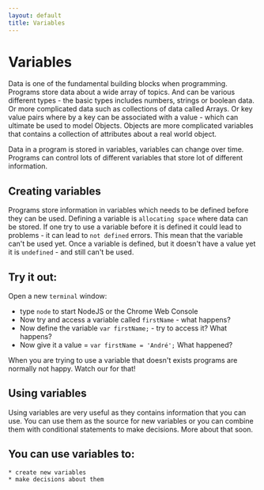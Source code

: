 ```yaml
---
layout: default
title: Variables
---
```


# Variables

Data is one of the fundamental building blocks when programming. Programs store data about a wide array of topics. And can be various different types - the basic types includes numbers, strings or boolean data. Or more complicated data such as collections of data called Arrays. Or key value pairs where by a key can be associated with a value - which can ultimate be used to model Objects. Objects are more complicated variables that contains a collection of attributes about a real world object.

Data in a program is stored in variables, variables can change over time. Programs can control lots of different variables that store lot of different information.

## Creating variables

Programs store information in variables which needs to be defined before they can be used. Defining a variable is `allocating space` where data can be stored. If one try to use a variable before it is defined it could lead to problems - it can lead to `not defined` errors. This mean that the variable can't be used yet. Once a variable is defined, but it doesn't have a value yet it is `undefined` - and still can't be used.


## Try it out:

Open a new `terminal` window:

* type `node` to start NodeJS or the Chrome Web Console
* Now try and access a variable called `firstName` - what happens?
* Now define the variable `var firstName;` - try to access it? What happens?
* Now give it a value = `var firstName = 'André';` What happened?

When you are trying to use a variable that doesn't exists programs are normally not happy. Watch our for that!

## Using variables

Using variables are very useful as they contains information that you can use. You can use them as the source for new variables or you can combine them with conditional statements to make decisions. More about that soon.

## You can use variables to:

    * create new variables
    * make decisions about them
